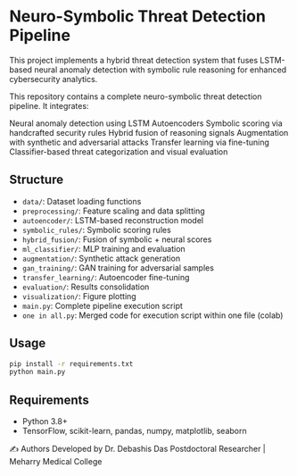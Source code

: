 # Neuro-Symbolic Threat Detection Pipeline

This project implements a hybrid threat detection system that fuses LSTM-based neural anomaly detection with symbolic rule reasoning for enhanced cybersecurity analytics.


This repository contains a complete neuro-symbolic threat detection pipeline. It integrates:

Neural anomaly detection using LSTM Autoencoders
Symbolic scoring via handcrafted security rules
Hybrid fusion of reasoning signals
Augmentation with synthetic and adversarial attacks
Transfer learning via fine-tuning
Classifier-based threat categorization and visual evaluation

## Structure

- `data/`: Dataset loading functions
- `preprocessing/`: Feature scaling and data splitting
- `autoencoder/`: LSTM-based reconstruction model
- `symbolic_rules/`: Symbolic scoring rules
- `hybrid_fusion/`: Fusion of symbolic + neural scores
- `ml_classifier/`: MLP training and evaluation
- `augmentation/`: Synthetic attack generation
- `gan_training/`: GAN training for adversarial samples
- `transfer_learning/`: Autoencoder fine-tuning
- `evaluation/`: Results consolidation
- `visualization/`: Figure plotting
- `main.py`: Complete pipeline execution script
- `one in all.py`: Merged code for execution script within one file (colab)
## Usage

```bash
pip install -r requirements.txt
python main.py
```

## Requirements

- Python 3.8+
- TensorFlow, scikit-learn, pandas, numpy, matplotlib, seaborn

✍️ Authors Developed by Dr. Debashis Das Postdoctoral Researcher | Meharry Medical College
